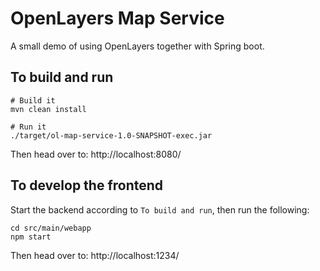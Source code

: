 # OpenLayers Map Service
A small demo of using OpenLayers together with Spring boot.

## To build and run
```
# Build it
mvn clean install

# Run it
./target/ol-map-service-1.0-SNAPSHOT-exec.jar 
```

Then head over to: http://localhost:8080/


## To develop the frontend

Start the backend according to `To build and run`, then run the following:
```
cd src/main/webapp
npm start
```
Then head over to: http://localhost:1234/